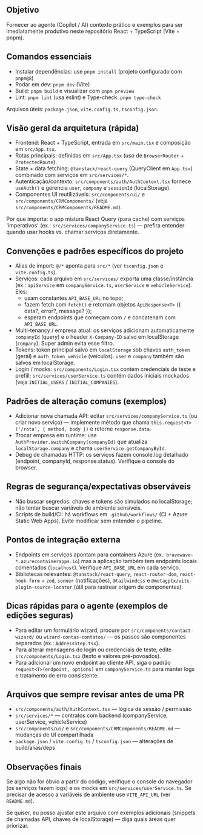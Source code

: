 ## Objetivo

Fornecer ao agente (Copilot / AI) contexto prático e exemplos para ser imediatamente produtivo neste repositório React + TypeScript (Vite + pnpm).

## Comandos essenciais

- Instalar dependências: use `pnpm install` (projeto configurado com `pnpm@8`)
- Rodar em dev: `pnpm dev` (Vite)
- Build: `pnpm build` e visualizar com `pnpm preview`
- Lint: `pnpm lint` (usa eslint) e Type-check: `pnpm type-check`

Arquivos úteis: `package.json`, `vite.config.ts`, `tsconfig.json`.

## Visão geral da arquitetura (rápida)

- Frontend: React + TypeScript, entrada em `src/main.tsx` e composição em `src/App.tsx`.
- Rotas principais: definidas em `src/App.tsx` (uso de `BrowserRouter` + `ProtectedRoute`).
- State + data fetching: `@tanstack/react-query` (QueryClient em `App.tsx`) combinado com serviços em `src/services/*`.
- Autenticação/contexto: `src/components/auth/AuthContext.tsx` fornece `useAuth()` e gerencia `user`, `company` e `sessionId` (localStorage).
- Componentes UI reutilizáveis: `src/components/ui/` e `src/components/CRMComponents/` (veja `src/components/CRMComponents/README.md`).

Por que importa: o app mistura React Query (para cache) com serviços 'imperativos' (ex.: `src/services/companyService.ts`) — prefira entender quando usar hooks vs. chamar serviços diretamente.

## Convenções e padrões específicos do projeto

- Alias de import: `@/*` aponta para `src/*` (ver `tsconfig.json` e `vite.config.ts`).
- Serviços: cada arquivo em `src/services/` exporta uma classe/instância (ex.: `apiService` em `companyService.ts`, `userService` e `vehicleService`). Eles:
  - usam constantes `API_BASE_URL` no topo;
  - fazem fetch com `fetch()` e retornam objetos `ApiResponse<T>` ({ data?, error?, message? });
  - esperam endpoints que começam com `/` e concatenam com `API_BASE_URL`.
- Multi-tenancy / empresa atual: os serviços adicionam automaticamente `companyId` (query) e o header `X-Company-ID` salvo em localStorage (`company`). Super admin evita esse filtro.
- Tokens: token principal salvo em `localStorage` sob chaves `auth_token` (geral) e `auth_token_vehicle` (veículos). `user` e `company` também são salvos em localStorage.
- Login / mocks: `src/components/Login.tsx` contém credenciais de teste e prefill; `src/services/userService.ts` contém dados iniciais mockados (veja `INITIAL_USERS` / `INITIAL_COMPANIES`).

## Padrões de alteração comuns (exemplos)

- Adicionar nova chamada API: editar `src/services/companyService.ts` (ou criar novo serviço) — implemente método que chama `this.request<T>('/rota', { method, body })` e retorne `response.data`.
- Trocar empresa em runtime: use `AuthProvider.switchCompany(companyId)` que atualiza `localStorage.company` e chama `userService.getCompanyById`.
- Debug de chamadas HTTP: os serviços fazem console.log detalhado (endpoint, companyId, response.status). Verifique o console do browser.

## Regras de segurança/expectativas observáveis

- Não buscar segredos: chaves e tokens são simulados no localStorage; não tentar buscar variáveis de ambiente sensíveis.
- Scripts de build/CI: há workflows em `.github/workflows/` (CI + Azure Static Web Apps). Evite modificar sem entender o pipeline.

## Pontos de integração externa

- Endpoints em serviços apontam para containers Azure (ex.: `bravewave-*.azurecontainerapps.io`) mas a aplicação também tem endpoints locais comentados (`localhost`). Verifique `API_BASE_URL` em cada serviço.
- Bibliotecas relevantes: `@tanstack/react-query`, `react-router-dom`, `react-hook-form` + `zod`, `sonner` (notificações), `@tailwindcss` e `@metagptx/vite-plugin-source-locator` (útil para rastrear origem de componentes).

## Dicas rápidas para o agente (exemplos de edições seguras)

- Para editar um formulário wizard, procure por `src/components/contact-wizard/` ou `wizard-contas-contatos/` — os passos são componentes separados (ex.: `AddressStep.tsx`).
- Para alterar mensagens do login ou credenciais de teste, edite `src/components/Login.tsx` (texto e valores pré-povoados).
- Para adicionar um novo endpoint ao cliente API, siga o padrão `request<T>(endpoint, options)` em `companyService.ts` para manter logs e tratamento de erro consistente.

## Arquivos que sempre revisar antes de uma PR

- `src/components/auth/AuthContext.tsx` — lógica de sessão / permissão
- `src/services/*` — contratos com backend (companyService, userService, vehicleService)
- `src/components/ui/` e `src/components/CRMComponents/README.md` — mudanças de UI compartilhada
- `package.json` / `vite.config.ts` / `tsconfig.json` — alterações de build/alias/deps

## Observações finais

Se algo não for óbvio a partir do código, verifique o console do navegador (os serviços fazem logs) e os mocks em `src/services/userService.ts`. Se precisar de acesso a variáveis de ambiente use `VITE_API_URL` (ver `README.md`).

Se quiser, eu posso ajustar este arquivo com exemplos adicionais (snippets de chamadas API, chaves de localStorage) — diga quais áreas quer priorizar.
